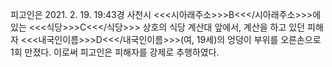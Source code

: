 피고인은 2021. 2. 19. 19:43경 사천시 <<<시아래주소>>>B<<</시아래주소>>>에 있는 <<<식당>>>C<<</식당>>> 상호의 식당 계산대 앞에서, 계산을 하고 있던 피해자 <<<내국인이름>>>D<<</내국인이름>>>(여, 19세)의 엉덩이 부위를 오른손으로 1회 만졌다.
이로써 피고인은 피해자를 강제로 추행하였다.